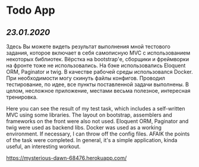 # Todo App

## *23.01.2020*

Здесь Вы можете видеть результат выполнения мной тестового задания, которое включает в себя самописную MVC с использованием некоторых библиотек. Вёрстка на bootstrap'е, сборщики и фреймворки на фронте тоже не использовались. На бэке использовались Eloquent ORM, Paginator и twig. В качестве рабочей среды использовался Docker. При необходимости могу скинуть файлы конфигов. Проводил тестирование, по идее, все пункты поставленной задачи выполнены. В целом, несложное приложение, местами весьма полезное, интересная тренировка.

Here you can see the result of my test task, which includes a self-written MVC using some libraries. The layout on bootstrap, assemblers and frameworks on the front were also not used. Eloquent ORM, Paginator and twig were used as backend libs. Docker was used as a working environment. If necessary, I can throw off the config files. AFAIK the points of the task were completed. In general, it's a simple application, kinda useful, an interesting workout.

https://mysterious-dawn-68476.herokuapp.com/
